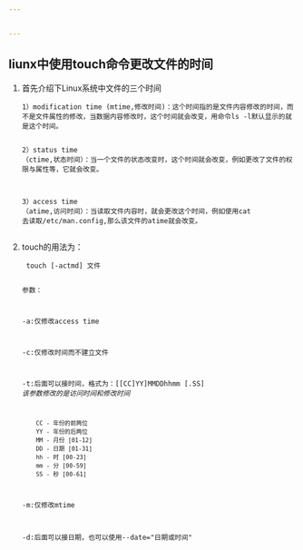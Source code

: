 ```yaml
---


---
```


<h2 id="liunx中使用touch命令更改文件的时间">liunx中使用touch命令更改文件的时间</h2>
<ol>
<li>
<p>首先介绍下Linux系统中文件的三个时间</p>
<pre><code>1）modification time (mtime,修改时间)：这个时间指的是文件内容修改的时间，而不是文件属性的修改，当数据内容修改时，这个时间就会改变，用命令ls -l默认显示的就是这个时间。
    
2）status time （ctime,状态时间）：当一个文件的状态改变时，这个时间就会改变，例如更改了文件的权限与属性等，它就会改变。

3）access time （atime,访问时间）：当读取文件内容时，就会更改这个时间，例如使用cat 去读取/etc/man.config,那么该文件的atime就会改变。
</code></pre>
</li>
<li>
<p>touch的用法为：</p>
<pre><code> touch [-actmd] 文件

 参数：

 -a:仅修改access time

 -c:仅修改时间而不建立文件

 -t:后面可以接时间，格式为：[[CC]YY]MMDDhhmm [.SS]
		     *该参数修改的是访问时间和修改时间*

		CC - 年份的前两位 
		YY - 年份的后两位 
		MM - 月份 [01-12]
		DD - 日期 [01-31]
		hh - 时 [00-23]
		mm - 分 [00-59]
		SS - 秒 [00-61]


 -m:仅修改mtime

 -d:后面可以接日期，也可以使用--date="日期或时间"
</code></pre>
</li>
</ol>

